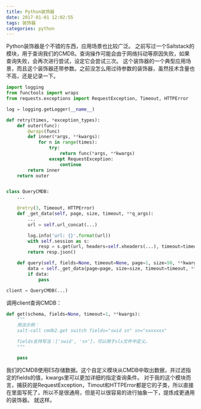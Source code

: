 ```yaml
---
title: Python装饰器
date: 2017-01-01 12:02:55
tags: 装饰器
categories: python
---
```

Python装饰器是个不错的东西，应用场景也比较广泛。
之前写过一个Saltstack的模块，用于查询我们的CMDB。查询操作可能会由于网络抖动等原因失败，如果查询失败，会再次进行尝试，设定它会尝试三次。
这个装饰器的一个典型应用场景，而且这个装饰器还带参数。之前没怎么用过待参数的装饰器，虽然技术含量也不高，还是记录一下。
```python
import logging
from functools import wraps
from requests.exceptions import RequestException, Timeout, HTTPError

log = logging.getLogger(__name__)

def retry(times, *exception_types):
    def outer(func):
        @wraps(func)
        def inner(*args, **kwargs):
            for n in range(times):
                try:
                    return func(*args, **kwargs)
                except RequestException:
                    continue
        return inner
    return outer


class QueryCMDB:
    ...

    @retry(3, Timeout, HTTPError)
    def _get_data(self, page, size, timeout, **q_args):
        ...
        url = self.url_concat(...)

        log.info('url: {}'.format(url))
        with self.session as s:
            resp = s.get(url, headers=self.xheaders(...), timeout=timeout)
        return resp.json()

    def query(self, fields=None, timeout=None, page=1, size=50, **kwargs):
        data = self._get_data(page=page, size=size, timeout=timeout, **kwargs)
        if data:
            pass

client = QueryCMDB(...)
```

调用client查询CMDB：
```python
def get(schema, fields=None, timeout=1, **kwargs):
    """
    用法示例：
    salt-call cmdb2.get switch fields="swid sn" sn="xxxxxxx"

    fields支持写法：['swid', 'sn']，可以用于sls文件中定义。
    """

    pass
```
我们的CMDB使用ES存储数据。这个自定义模块从CMDB中取出数据，并过滤指定的fields的值，kwargs里可以更加详细的指定查询条件。
对于我的这个模块而言，捕获的是RequestException，Timout和HTTPError都是它的子类，所以直接在里面写死了，所以不是很通用，但是可以很容易的进行抽象一下，提炼成更通用的装饰器。
就这样。